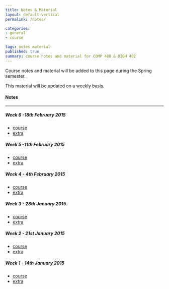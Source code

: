 ```yaml
---
title: Notes & Material
layout: default-vertical
permalink: /notes/

categories:
- general
- course

tags: notes material
published: true
summary: course notes and material for COMP 488 & DIGH 402
---
```


Course notes and material will be added to this page during the Spring semester. 

This material will be updated on a weekly basis.

#### Notes

***

##### Week 6 -18th February 2015
  * [course](/assets/docs/402week62015.pdf)
  * [extra](/assets/docs/402week6extra2015.pdf)

##### Week 5 -11th February 2015
  * [course](/assets/docs/402week52015.pdf)
  * [extra](/assets/docs/402week5extra2015.pdf)

##### Week 4 - 4th February 2015
  * [course](/assets/docs/402week42015.pdf)
  * [extra](/assets/docs/402week4extra2015.pdf)

##### Week 3 - 28th January 2015
  * [course](/assets/docs/402week32015.pdf)
  * [extra](/assets/docs/402week3extra2015.pdf)

##### Week 2 - 21st January 2015
  * [course](/assets/docs/402week22015.pdf)
  * [extra](/assets/docs/402week2extra2015.pdf)

##### Week 1 - 14th January 2015
  * [course](/assets/docs/402week12015.pdf)
  * [extra](/assets/docs/402week1extra2015.pdf)


